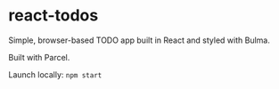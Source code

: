 # react-todos

Simple, browser-based TODO app built in React and styled with Bulma.

Built with Parcel.

Launch locally: `npm start`
